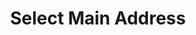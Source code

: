 ---
title: Select Main Address
excerpt: This endpoint allows you to select the main address of the user.
api:
  file: address.json
  operationId: put_address-select
hidden: false
---